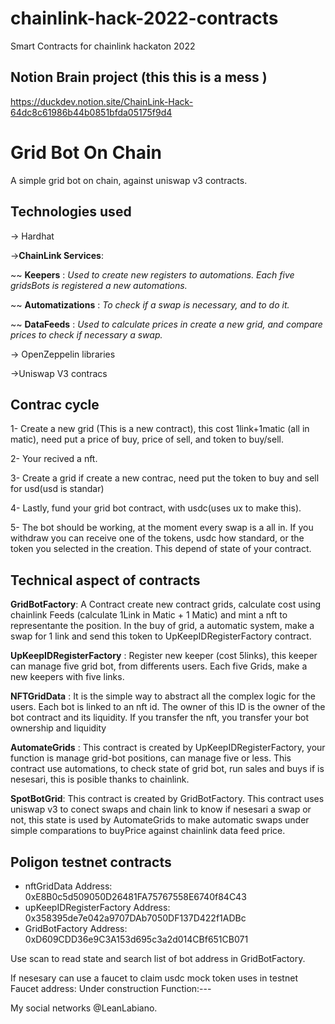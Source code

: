 # chainlink-hack-2022-contracts
Smart Contracts for chainlink hackaton 2022
## Notion Brain project (this this is a mess )
https://duckdev.notion.site/ChainLink-Hack-64dc8c61986b44b0851bfda05175f9d4


# Grid Bot On Chain
A simple grid bot on chain, against uniswap v3 contracts.


## Technologies used
-> Hardhat

->**ChainLink Services**:
  
   ~~ **Keepers** : *Used to create new registers to automations. Each five gridsBots is registered a new automations.*
     
   ~~ **Automatizations** : *To check if a swap is necessary, and to do it.*
 
   ~~ **DataFeeds** : *Used to calculate prices in create a new grid, and compare prices to check if necessary a swap.*
 
 -> OpenZeppelin libraries

 ->Uniswap V3 contracs


## Contrac cycle

 1- Create a new grid (This is a new contract), this cost 1link+1matic (all in matic), need put a price of buy, price of sell, and token to buy/sell.

 2- Your recived a nft.

 3- Create a grid if create a new contrac, need put the token to buy and sell for usd(usd is standar)

 4- Lastly, fund your grid bot contract, with usdc(uses ux to make this).

 5- The bot should be working, at the moment every swap is a all in. If you withdraw you can receive one of the tokens, usdc how standard, or the token you selected in the creation. This depend of state of your contract.

## Technical aspect of contracts


**GridBotFactory**: A Contract create new contract grids, calculate cost using chainlink Feeds (calculate 1Link in Matic + 1 Matic) and mint a nft to representante the position.
In the buy of grid, a automatic system, make a swap for 1 link and send this token to UpKeepIDRegisterFactory contract.

**UpKeepIDRegisterFactory** : Register new keeper (cost 5links),  this keeper can manage five grid bot, from differents users.
Each five Grids, make a new keepers with five links.

**NFTGridData** : It is the simple way to abstract all the complex logic for the users. Each bot is linked to an nft id.
The owner of this ID is the owner of the bot contract and its liquidity. If you transfer the nft, you transfer your bot ownership and liquidity

**AutomateGrids** : This contract is created by UpKeepIDRegisterFactory, your function is manage grid-bot positions, can manage five or less.
This contract use automations, to check state of grid bot, run sales and buys if is nesesari, this is posible thanks to chainlink.

**SpotBotGrid**: This contract is created by GridBotFactory.
This contract uses uniswap v3 to conect swaps and chain link to know if nesesari a swap or not, this state is used by AutomateGrids to make automatic swaps under 
simple comparations to buyPrice against chainlink data feed price.


## Poligon testnet contracts

 - nftGridData Address: 0xE8B0c5d509050D26481FA75767558E6740f84C43
 - upKeepIDRegisterFactory Address: 0x358395de7e042a9707DAb7050DF137D422f1ADBc
 - GridBotFactory Address: 0xD609CDD36e9C3A153d695c3a2d014CBf651CB071

Use scan to read state and search list of bot address in GridBotFactory.

If nesesary can use a faucet to claim usdc mock token uses in testnet
 Faucet address: Under construction
 Function:---

 My social networks @LeanLabiano. 